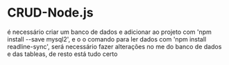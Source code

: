 # CRUD-Node.js
é necessário criar um banco de dados e adicionar ao projeto com 'npm install --save mysql2', 
e o o comando para ler dados com 'npm install readline-sync',
será necessário fazer alterações no me do banco de dados e das tableas, de resto está tudo certo
